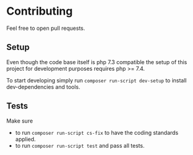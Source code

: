 # Contributing 

Feel free to open pull requests.

## Setup 

Even though the code base itself is php 7.3 compatible
the setup of this project for development purposes requires php >= 7.4.

To start developing simply run `composer run-script dev-setup` to install dev-dependencies and tools.

## Tests

Make sure

* to run `composer run-script cs-fix` to have the coding standards applied.
* to run `composer run-script test` and pass all tests.
